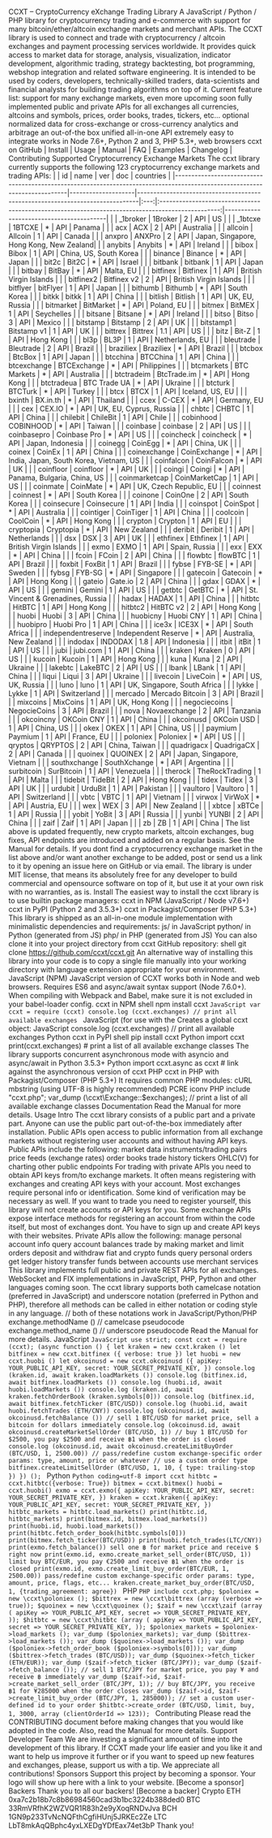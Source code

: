 CCXT – CryptoCurrency eXchange Trading Library A JavaScript / Python / PHP library for cryptocurrency trading and e-commerce with support for many bitcoin/ether/altcoin exchange markets and merchant APIs. The CCXT library is used to connect and trade with cryptocurrency / altcoin exchanges and payment processing services worldwide. It provides quick access to market data for storage, analysis, visualization, indicator development, algorithmic trading, strategy backtesting, bot programming, webshop integration and related software engineering. It is intended to be used by coders, developers, technically-skilled traders, data-scientists and financial analysts for building trading algorithms on top of it. Current feature list: support for many exchange markets, even more upcoming soon fully implemented public and private APIs for all exchanges all currencies, altcoins and symbols, prices, order books, trades, tickers, etc... optional normalized data for cross-exchange or cross-currency analytics and arbitrage an out-of-the box unified all-in-one API extremely easy to integrate works in Node 7.6+, Python 2 and 3, PHP 5.3+, web browsers ccxt on GitHub | Install | Usage | Manual | FAQ | Examples | Changelog | Contributing Supported Cryptocurrency Exchange Markets The ccxt library currently supports the following 123 cryptocurrency exchange markets and trading APIs: | | id | name | ver | doc | countries | |---------------------------------------------------------------------------------------------------------------------------|--------------------|------------------------------------------------------------------------------|:---:|:------------------------------------------------------------------------------------------------:|-----------------------------------------| | | _1broker | 1Broker | 2 | API | US | | | _1btcxe | 1BTCXE | * | API | Panama | | | acx | ACX | 2 | API | Australia | | | allcoin | Allcoin | 1 | API | Canada | | | anxpro | ANXPro | 2 | API | Japan, Singapore, Hong Kong, New Zealand| | | anybits | Anybits | * | API | Ireland | | | bibox | Bibox | 1 | API | China, US, South Korea | | | binance | Binance | * | API | Japan | | | bit2c | Bit2C | * | API | Israel | | | bitbank | bitbank | 1 | API | Japan | | | bitbay | BitBay | * | API | Malta, EU | | | bitfinex | Bitfinex | 1 | API | British Virgin Islands | | | bitfinex2 | Bitfinex v2 | 2 | API | British Virgin Islands | | | bitflyer | bitFlyer | 1 | API | Japan | | | bithumb | Bithumb | * | API | South Korea | | | bitkk | bitkk | 1 | API | China | | | bitlish | Bitlish | 1 | API | UK, EU, Russia | | | bitmarket | BitMarket | * | API | Poland, EU | | | bitmex | BitMEX | 1 | API | Seychelles | | | bitsane | Bitsane | * | API | Ireland | | | bitso | Bitso | 3 | API | Mexico | | | bitstamp | Bitstamp | 2 | API | UK | | | bitstamp1 | Bitstamp v1 | 1 | API | UK | | | bittrex | Bittrex | 1.1 | API | US | | | bitz | Bit-Z | 1 | API | Hong Kong | | | bl3p | BL3P | 1 | API | Netherlands, EU | | | bleutrade | Bleutrade | 2 | API | Brazil | | | braziliex | Braziliex | * | API | Brazil | | | btcbox | BtcBox | 1 | API | Japan | | | btcchina | BTCChina | 1 | API | China | | | btcexchange | BTCExchange | * | API | Philippines | | | btcmarkets | BTC Markets | * | API | Australia | | | btctradeim | BtcTrade.im | * | API | Hong Kong | | | btctradeua | BTC Trade UA | * | API | Ukraine | | | btcturk | BTCTurk | * | API | Turkey | | | btcx | BTCX | 1 | API | Iceland, US, EU | | | bxinth | BX.in.th | * | API | Thailand | | | ccex | C-CEX | * | API | Germany, EU | | | cex | CEX.IO | * | API | UK, EU, Cyprus, Russia | | | chbtc | CHBTC | 1 | API | China | | | chilebit | ChileBit | 1 | API | Chile | | | cobinhood | COBINHOOD | * | API | Taiwan | | | coinbase | coinbase | 2 | API | US | | | coinbasepro | Coinbase Pro | * | API | US | | | coincheck | coincheck | * | API | Japan, Indonesia | | | coinegg | CoinEgg | * | API | China, UK | | | coinex | CoinEx | 1 | API | China | | | coinexchange | CoinExchange | * | API | India, Japan, South Korea, Vietnam, US | | | coinfalcon | CoinFalcon | * | API | UK | | | coinfloor | coinfloor | * | API | UK | | | coingi | Coingi | * | API | Panama, Bulgaria, China, US | | | coinmarketcap | CoinMarketCap | 1 | API | US | | | coinmate | CoinMate | * | API | UK, Czech Republic, EU | | | coinnest | coinnest | * | API | South Korea | | | coinone | CoinOne | 2 | API | South Korea | | | coinsecure | Coinsecure | 1 | API | India | | | coinspot | CoinSpot | * | API | Australia | | | cointiger | CoinTiger | 1 | API | China | | | coolcoin | CoolCoin | * | API | Hong Kong | | | crypton | Crypton | 1 | API | EU | | | cryptopia | Cryptopia | * | API | New Zealand | | | deribit | Deribit | 1 | API | Netherlands | | | dsx | DSX | 3 | API | UK | | | ethfinex | Ethfinex | 1 | API | British Virgin Islands | | | exmo | EXMO | 1 | API | Spain, Russia | | | exx | EXX | * | API | China | | | fcoin | FCoin | 2 | API | China | | | flowbtc | flowBTC | 1 | API | Brazil | | | foxbit | FoxBit | 1 | API | Brazil | | | fybse | FYB-SE | * | API | Sweden | | | fybsg | FYB-SG | * | API | Singapore | | | gatecoin | Gatecoin | * | API | Hong Kong | | | gateio | Gate.io | 2 | API | China | | | gdax | GDAX | * | API | US | | | gemini | Gemini | 1 | API | US | | | getbtc | GetBTC | * | API | St. Vincent & Grenadines, Russia | | | hadax | HADAX | 1 | API | China | | | hitbtc | HitBTC | 1 | API | Hong Kong | | | hitbtc2 | HitBTC v2 | 2 | API | Hong Kong | | | huobi | Huobi | 3 | API | China | | | huobicny | Huobi CNY | 1 | API | China | | | huobipro | Huobi Pro | 1 | API | China | | | ice3x | ICE3X | * | API | South Africa | | | independentreserve | Independent Reserve | * | API | Australia, New Zealand | | | indodax | INDODAX | 1.8 | API | Indonesia | | | itbit | itBit | 1 | API | US | | | jubi | jubi.com | 1 | API | China | | | kraken | Kraken | 0 | API | US | | | kucoin | Kucoin | 1 | API | Hong Kong | | | kuna | Kuna | 2 | API | Ukraine | | | lakebtc | LakeBTC | 2 | API | US | | | lbank | LBank | 1 | API | China | | | liqui | Liqui | 3 | API | Ukraine | | | livecoin | LiveCoin | * | API | US, UK, Russia | | | luno | luno | 1 | API | UK, Singapore, South Africa | | | lykke | Lykke | 1 | API | Switzerland | | | mercado | Mercado Bitcoin | 3 | API | Brazil | | | mixcoins | MixCoins | 1 | API | UK, Hong Kong | | | negociecoins | NegocieCoins | 3 | API | Brazil | | | nova | Novaexchange | 2 | API | Tanzania | | | okcoincny | OKCoin CNY | 1 | API | China | | | okcoinusd | OKCoin USD | 1 | API | China, US | | | okex | OKEX | 1 | API | China, US | | | paymium | Paymium | 1 | API | France, EU | | | poloniex | Poloniex | * | API | US | | | qryptos | QRYPTOS | 2 | API | China, Taiwan | | | quadrigacx | QuadrigaCX | 2 | API | Canada | | | quoinex | QUOINEX | 2 | API | Japan, Singapore, Vietnam | | | southxchange | SouthXchange | * | API | Argentina | | | surbitcoin | SurBitcoin | 1 | API | Venezuela | | | therock | TheRockTrading | 1 | API | Malta | | | tidebit | TideBit | 2 | API | Hong Kong | | | tidex | Tidex | 3 | API | UK | | | urdubit | UrduBit | 1 | API | Pakistan | | | vaultoro | Vaultoro | 1 | API | Switzerland | | | vbtc | VBTC | 1 | API | Vietnam | | | virwox | VirWoX | * | API | Austria, EU | | | wex | WEX | 3 | API | New Zealand | | | xbtce | xBTCe | 1 | API | Russia | | | yobit | YoBit | 3 | API | Russia | | | yunbi | YUNBI | 2 | API | China | | | zaif | Zaif | 1 | API | Japan | | | zb | ZB | 1 | API | China | The list above is updated frequently, new crypto markets, altcoin exchanges, bug fixes, API endpoints are introduced and added on a regular basis. See the Manual for details. If you dont find a cryptocurrency exchange market in the list above and/or want another exchange to be added, post or send us a link to it by opening an issue here on GitHub or via email. The library is under MIT license, that means its absolutely free for any developer to build commercial and opensource software on top of it, but use it at your own risk with no warranties, as is. Install The easiest way to install the ccxt library is to use builtin package managers: ccxt in NPM (JavaScript / Node v7.6+) ccxt in PyPI (Python 2 and 3.5.3+) ccxt in Packagist/Composer (PHP 5.3+) This library is shipped as an all-in-one module implementation with minimalistic dependencies and requirements: js/ in JavaScript python/ in Python (generated from JS) php/ in PHP (generated from JS) You can also clone it into your project directory from ccxt GitHub repository: shell git clone https://github.com/ccxt/ccxt.git An alternative way of installing this library into your code is to copy a single file manually into your working directory with language extension appropriate for your environment. JavaScript (NPM) JavaScript version of CCXT works both in Node and web browsers. Requires ES6 and async/await syntax support (Node 7.6.0+). When compiling with Webpack and Babel, make sure it is not excluded in your babel-loader config. ccxt in NPM shell npm install ccxt ```JavaScript var ccxt = require (ccxt) console.log (ccxt.exchanges) // print all available exchanges ``` JavaScript (for use with the <script> tag): All-in-one browser bundle (dependencies included), served from unpkg CDN, which is a fast, global content delivery network for everything on NPM. HTML <script type="text/javascript" src="https://unpkg.com/ccxt"></script> Creates a global ccxt object: JavaScript console.log (ccxt.exchanges) // print all available exchanges Python ccxt in PyPI shell pip install ccxt Python import ccxt print(ccxt.exchanges) # print a list of all available exchange classes The library supports concurrent asynchronous mode with asyncio and async/await in Python 3.5.3+ Python import ccxt.async as ccxt # link against the asynchronous version of ccxt PHP ccxt in PHP with Packagist/Composer (PHP 5.3+) It requires common PHP modules: cURL mbstring (using UTF-8 is highly recommended) PCRE iconv PHP include "ccxt.php"; var_dump (\ccxt\Exchange::$exchanges); // print a list of all available exchange classes Documentation Read the Manual for more details. Usage Intro The ccxt library consists of a public part and a private part. Anyone can use the public part out-of-the-box immediately after installation. Public APIs open access to public information from all exchange markets without registering user accounts and without having API keys. Public APIs include the following: market data instruments/trading pairs price feeds (exchange rates) order books trade history tickers OHLC(V) for charting other public endpoints For trading with private APIs you need to obtain API keys from/to exchange markets. It often means registering with exchanges and creating API keys with your account. Most exchanges require personal info or identification. Some kind of verification may be necessary as well. If you want to trade you need to register yourself, this library will not create accounts or API keys for you. Some exchange APIs expose interface methods for registering an account from within the code itself, but most of exchanges dont. You have to sign up and create API keys with their websites. Private APIs allow the following: manage personal account info query account balances trade by making market and limit orders deposit and withdraw fiat and crypto funds query personal orders get ledger history transfer funds between accounts use merchant services This library implements full public and private REST APIs for all exchanges. WebSocket and FIX implementations in JavaScript, PHP, Python and other languages coming soon. The ccxt library supports both camelcase notation (preferred in JavaScript) and underscore notation (preferred in Python and PHP), therefore all methods can be called in either notation or coding style in any language. // both of these notations work in JavaScript/Python/PHP exchange.methodName () // camelcase pseudocode exchange.method_name () // underscore pseudocode Read the Manual for more details. JavaScript ```JavaScript use strict; const ccxt = require (ccxt); (async function () { let kraken = new ccxt.kraken () let bitfinex = new ccxt.bitfinex ({ verbose: true }) let huobi = new ccxt.huobi () let okcoinusd = new ccxt.okcoinusd ({ apiKey: YOUR_PUBLIC_API_KEY, secret: YOUR_SECRET_PRIVATE_KEY, }) console.log (kraken.id, await kraken.loadMarkets ()) console.log (bitfinex.id, await bitfinex.loadMarkets ()) console.log (huobi.id, await huobi.loadMarkets ()) console.log (kraken.id, await kraken.fetchOrderBook (kraken.symbols[0])) console.log (bitfinex.id, await bitfinex.fetchTicker (BTC/USD)) console.log (huobi.id, await huobi.fetchTrades (ETH/CNY)) console.log (okcoinusd.id, await okcoinusd.fetchBalance ()) // sell 1 BTC/USD for market price, sell a bitcoin for dollars immediately console.log (okcoinusd.id, await okcoinusd.createMarketSellOrder (BTC/USD, 1)) // buy 1 BTC/USD for $2500, you pay $2500 and receive ฿1 when the order is closed console.log (okcoinusd.id, await okcoinusd.createLimitBuyOrder (BTC/USD, 1, 2500.00)) // pass/redefine custom exchange-specific order params: type, amount, price or whatever // use a custom order type bitfinex.createLimitSellOrder (BTC/USD, 1, 10, { type: trailing-stop }) }) (); ``` Python ```Python coding=utf-8 import ccxt hitbtc = ccxt.hitbtc({verbose: True}) bitmex = ccxt.bitmex() huobi = ccxt.huobi() exmo = ccxt.exmo({ apiKey: YOUR_PUBLIC_API_KEY, secret: YOUR_SECRET_PRIVATE_KEY, }) kraken = ccxt.kraken({ apiKey: YOUR_PUBLIC_API_KEY, secret: YOUR_SECRET_PRIVATE_KEY, }) hitbtc_markets = hitbtc.load_markets() print(hitbtc.id, hitbtc_markets) print(bitmex.id, bitmex.load_markets()) print(huobi.id, huobi.load_markets()) print(hitbtc.fetch_order_book(hitbtc.symbols[0])) print(bitmex.fetch_ticker(BTC/USD)) print(huobi.fetch_trades(LTC/CNY)) print(exmo.fetch_balance()) sell one ฿ for market price and receive $ right now print(exmo.id, exmo.create_market_sell_order(BTC/USD, 1)) limit buy BTC/EUR, you pay €2500 and receive ฿1 when the order is closed print(exmo.id, exmo.create_limit_buy_order(BTC/EUR, 1, 2500.00)) pass/redefine custom exchange-specific order params: type, amount, price, flags, etc... kraken.create_market_buy_order(BTC/USD, 1, {trading_agreement: agree}) ``` PHP ```PHP include ccxt.php; $poloniex = new \ccxt\poloniex (); $bittrex = new \ccxt\bittrex (array (verbose => true)); $quoinex = new \ccxt\quoinex (); $zaif = new \ccxt\zaif (array ( apiKey => YOUR_PUBLIC_API_KEY, secret => YOUR_SECRET_PRIVATE_KEY, )); $hitbtc = new \ccxt\hitbtc (array ( apiKey => YOUR_PUBLIC_API_KEY, secret => YOUR_SECRET_PRIVATE_KEY, )); $poloniex_markets = $poloniex->load_markets (); var_dump ($poloniex_markets); var_dump ($bittrex->load_markets ()); var_dump ($quoinex->load_markets ()); var_dump ($poloniex->fetch_order_book ($poloniex->symbols[0])); var_dump ($bittrex->fetch_trades (BTC/USD)); var_dump ($quoinex->fetch_ticker (ETH/EUR)); var_dump ($zaif->fetch_ticker (BTC/JPY)); var_dump ($zaif->fetch_balance ()); // sell 1 BTC/JPY for market price, you pay ¥ and receive ฿ immediately var_dump ($zaif->id, $zaif->create_market_sell_order (BTC/JPY, 1)); // buy BTC/JPY, you receive ฿1 for ¥285000 when the order closes var_dump ($zaif->id, $zaif->create_limit_buy_order (BTC/JPY, 1, 285000)); // set a custom user-defined id to your order $hitbtc->create_order (BTC/USD, limit, buy, 1, 3000, array (clientOrderId => 123)); ``` Contributing Please read the CONTRIBUTING document before making changes that you would like adopted in the code. Also, read the Manual for more details. Support Developer Team We are investing a significant amount of time into the development of this library. If CCXT made your life easier and you like it and want to help us improve it further or if you want to speed up new features and exchanges, please, support us with a tip. We appreciate all contributions! Sponsors Support this project by becoming a sponsor. Your logo will show up here with a link to your website. [Become a sponsor] Backers Thank you to all our backers! [Become a backer] Crypto ETH 0xa7c2b18b7c8b86984560cad3b1bc3224b388ded0 BTC 33RmVRfhK2WZVQR1R83h2e9yXoqRNDvJva BCH 1GN9p233TvNcNQFthCgfiHUnj5JRKEc2Ze LTC LbT8mkAqQBphc4yxLXEDgYDfEax74et3bP Thank you!
